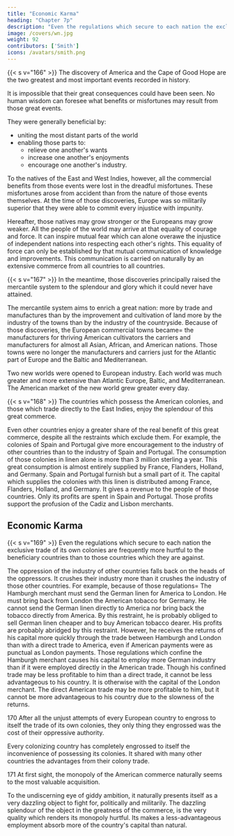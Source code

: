 ```yaml
---
title: "Economic Karma"
heading: "Chapter 7p"
description: "Even the regulations which secure to each nation the exclusive trade of its own colonies are frequently more hurtful to the beneficiary countries than to those countries which they are against"
image: /covers/wn.jpg
weight: 92
contributors: ['Smith']
icons: /avatars/smith.png
---
```



{{< s v="166" >}} The discovery of America and the Cape of Good Hope are the two greatest and most important events recorded in history.

It is impossible that their great consequences could have been seen.
No human wisdom can foresee what benefits or misfortunes may result from those great events.

They were generally beneficial by:
- uniting the most distant parts of the world
- enabling those parts to:
  - relieve one another's wants
  - increase one another's enjoyments
  - encourage one another's industry.

To the natives of the East and West Indies, however, all the commercial benefits from those events were lost in the dreadful misfortunes.
    These misfortunes arose from accident than from the nature of those events themselves.
    At the time of those discoveries, Europe was so militarily superior that they were able to commit every injustice with impunity.

Hereafter, those natives may grow stronger or the Europeans may grow weaker.
    All the people of the world may arrive at that equality of courage and force.
    It can inspire mutual fear which can alone overawe the injustice of independent nations into respecting each other's rights.
        This equality of force can only be established by that mutual communication of knowledge and improvements.
            This communication is carried on naturally by an extensive commerce from all countries to all countries.


{{< s v="167" >}} In the meantime, those discoveries principally raised the mercantile system to the splendour and glory which it could never have attained.

The mercantile system aims to enrich a great nation:
more by trade and manufactures than by the improvement and cultivation of land
more by the industry of the towns than by the industry of the countryside.
Because of those discoveries, the European commercial towns became= 
the manufacturers for thriving American cultivators
the carriers and manufacturers for almost all Asian, African, and American nations.
Those towns were no longer the manufacturers and carriers just for the Atlantic part of Europe and the Baltic and Mediterranean.

Two new worlds were opened to European industry.
Each world was much greater and more extensive than Atlantic Europe, Baltic, and Mediterranean.
The American market of the new world grew greater every day.

{{< s v="168" >}} The countries which possess the American colonies, and those which trade directly to the East Indies, enjoy the splendour of this great commerce.

Even other countries enjoy a greater share of the real benefit of this great commerce, despite all the restraints which exclude them.
For example, the colonies of Spain and Portugal give more encouragement to the industry of other countries than to the industry of Spain and Portugal.
The consumption of those colonies in linen alone is more than 3 million sterling a year.
This great consumption is almost entirely supplied by France, Flanders, Holland, and Germany.
Spain and Portugal furnish but a small part of it.
The capital which supplies the colonies with this linen is distributed among France, Flanders, Holland, and Germany.
It gives a revenue to the people of those countries.
Only its profits are spent in Spain and Portugal.
    Those profits support the profusion of the Cadiz and Lisbon merchants.


## Economic Karma

{{< s v="169" >}} Even the regulations which secure to each nation the exclusive trade of its own colonies are frequently more hurtful to the beneficiary countries than to those countries which they are against.

The oppression of the industry of other countries falls back on the heads of the oppressors.
It crushes their industry more than it crushes the industry of those other countries.
For example, because of those regulations= 
    The Hamburgh merchant must send the German linen for America to London.
        He must bring back from London the American tobacco for Germany.
        He cannot send the German linen directly to America nor bring back the tobacco directly from America.
        By this restraint, he is probably obliged to sell German linen cheaper and to buy American tobacco dearer.
        His profits are probably abridged by this restraint.
        However, he receives the returns of his capital more quickly through the trade between Hamburgh and London than with a direct trade to America, even if American payments were as punctual as London payments.
            Those regulations which confine the Hamburgh merchant causes his capital to employ more German industry than if it were employed directly in the American trade.
            Though his confined trade may be less profitable to him than a direct trade, it cannot be less advantageous to his country.
        It is otherwise with the capital of the London merchant.
            The direct American trade may be more profitable to him, but it cannot be more advantageous to his country due to the slowness of the returns.

170 After all the unjust attempts of every European country to engross to itself the trade of its own colonies, they only thing they engrossed was the cost of their oppressive authority.

Every colonizing country has completely engrossed to itself the inconvenience of possessing its colonies.
It shared with many other countries the advantages from their colony trade.

171 At first sight, the monopoly of the American commerce naturally seems to the most valuable acquisition.

To the undiscerning eye of giddy ambition, it naturally presents itself as a very dazzling object to fight for, politically and militarily.
The dazzling splendour of the object in the greatness of the commerce, is the very quality which renders its monopoly hurtful.
Its makes a less-advantageous employment absorb more of the country's capital than natural.
